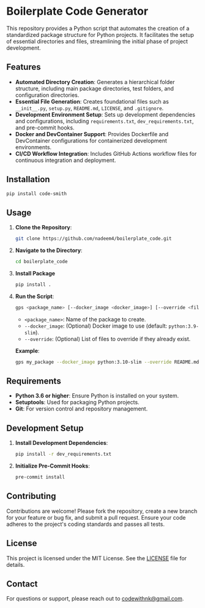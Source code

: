 
# Boilerplate Code Generator

This repository provides a Python script that automates the creation of a standardized package structure for Python projects.
It facilitates the setup of essential directories and files, streamlining the initial phase of project development.

## Features

- **Automated Directory Creation**: Generates a hierarchical folder structure, including main package directories, test folders, and configuration directories.
- **Essential File Generation**: Creates foundational files such as `__init__.py`, `setup.py`, `README.md`, `LICENSE`, and `.gitignore`.
- **Development Environment Setup**: Sets up development dependencies and configurations, including `requirements.txt`, `dev_requirements.txt`, and pre-commit hooks.
- **Docker and DevContainer Support**: Provides Dockerfile and DevContainer configurations for containerized development environments.
- **CI/CD Workflow Integration**: Includes GitHub Actions workflow files for continuous integration and deployment.

## Installation

```sh
pip install code-smith
```

## Usage

1. **Clone the Repository**:

   ```sh
   git clone https://github.com/nadeem4/boilerplate_code.git
   ```

2. **Navigate to the Directory**:

   ```sh
   cd boilerplate_code
   ```

3. **Install Package**

   ```sh
   pip install .
   ```

4. **Run the Script**:

   ```sh
   gps <package_name> [--docker_image <docker_image>] [--override <file1> <file2> ...]
   ```

   - `<package_name>`: Name of the package to create.
   - `--docker_image`: (Optional) Docker image to use (default: `python:3.9-slim`).
   - `--override`: (Optional) List of files to override if they already exist.

   **Example**:

   ```sh
   gps my_package --docker_image python:3.10-slim --override README.md LICENSE
   ```

## Requirements

- **Python 3.6 or higher**: Ensure Python is installed on your system.
- **Setuptools**: Used for packaging Python projects.
- **Git**: For version control and repository management.

## Development Setup

1. **Install Development Dependencies**:

   ```sh
   pip install -r dev_requirements.txt
   ```

2. **Initialize Pre-Commit Hooks**:

   ```sh
   pre-commit install
   ```

## Contributing

Contributions are welcome! Please fork the repository, create a new branch for your feature or bug fix, and submit a pull request. Ensure your code adheres to the project's coding standards and passes all tests.

## License

This project is licensed under the MIT License. See the [LICENSE](LICENSE) file for details.

## Contact

For questions or support, please reach out to [codewithnk@gmail.com](mailto:codewithnk@gmail.com).
